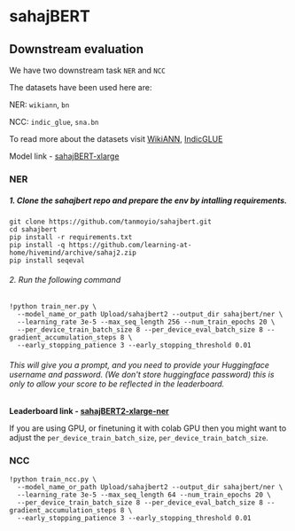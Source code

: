 # sahajBERT

## Downstream evaluation

We have two downstream task `NER` and `NCC`

The datasets have been used here are:

NER: `wikiann`, `bn`

NCC: `indic_glue`, `sna.bn`

To read more about the datasets visit [WikiANN](https://huggingface.co/datasets/wikiann), [IndicGLUE](https://huggingface.co/datasets/indic_glue)

Model link - [sahajBERT-xlarge](https://huggingface.co/Upload/sahajbert2)

### NER

##### 1. Clone the sahajbert repo and prepare the env by intalling requirements.
```
git clone https://github.com/tanmoyio/sahajbert.git
cd sahajbert
pip install -r requirements.txt
pip install -q https://github.com/learning-at-home/hivemind/archive/sahaj2.zip
pip install seqeval
```
###### 2. Run the following command
```
!python train_ner.py \
  --model_name_or_path Upload/sahajbert2 --output_dir sahajbert/ner \
  --learning_rate 3e-5 --max_seq_length 256 --num_train_epochs 20 \
  --per_device_train_batch_size 8 --per_device_eval_batch_size 8 --gradient_accumulation_steps 8 \
  --early_stopping_patience 3 --early_stopping_threshold 0.01
```
###### This will give you a prompt, and you need to provide your Huggingface username and password. (We don't store huggingface password) this is only to allow your score to be reflected in the leaderboard.

**Leaderboard link - [sahajBERT2-xlarge-ner](https://wandb.ai/tanmoyio/sahajBERT2-xlarge-ner?workspace=user-tanmoyio)**

If you are using GPU, or finetuning it with colab GPU then you might want to adjust the `per_device_train_batch_size`, `per_device_train_batch_size`.

### NCC

```
!python train_ncc.py \
  --model_name_or_path Upload/sahajbert2 --output_dir sahajbert/ner \
  --learning_rate 3e-5 --max_seq_length 64 --num_train_epochs 20 \
  --per_device_train_batch_size 8 --per_device_eval_batch_size 8 --gradient_accumulation_steps 8 \
  --early_stopping_patience 3 --early_stopping_threshold 0.01
```